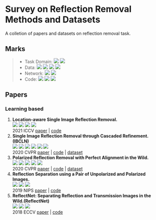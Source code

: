 # Survey on Reflection Removal Methods and Datasets
A colletion of papers and datasets on reflection removal task.

## Marks
>* Task Domain: ![](https://img.shields.io/badge/task-polar-green) ![](https://img.shields.io/badge/task-single%20image-blue)  
> * Data: ![](https://img.shields.io/badge/data-real-orange) ![](https://img.shields.io/badge/data-synthetic-blueviolet) ![](https://img.shields.io/badge/data-both-violet) ![](https://img.shields.io/badge/data-new%20dataset-ff69b4)  
> * Network: ![](https://img.shields.io/badge/net-rnn-yellow) ![](https://img.shields.io/badge/net-attetnion-red)  
> * Code: ![](https://img.shields.io/badge/code-pytorch-lightgreen) ![](https://img.shields.io/badge/code-tensorflow-lightblue) ![](https://img.shields.io/badge/code-trainable-black)

## Papers

### Learning based
   
1. **Location-aware Single Image Reflection Removal.** \
   ![](https://img.shields.io/badge/task-single%20image-blue) ![](https://img.shields.io/badge/data-both-violet) ![](https://img.shields.io/badge/net-attetnion-red) ![](https://img.shields.io/badge/code-pytorch-lightgreen) \
   2021 ICCV [paper](https://openaccess.thecvf.com/content/ICCV2021/papers/Dong_Location-Aware_Single_Image_Reflection_Removal_ICCV_2021_paper.pdf) | [code](https://github.com/zdlarr/Location-aware-SIRR)  
2. **Single Image Reflection Removal through Cascaded Refinement. (IBCLN)** \
    ![](https://img.shields.io/badge/task-single%20image-blue) ![](https://img.shields.io/badge/data-both-violet) ![](https://img.shields.io/badge/data-new%20dataset-ff69b4) ![](https://img.shields.io/badge/net-rnn-yellow) ![](https://img.shields.io/badge/-pytorch-lightgreen) ![](https://img.shields.io/badge/code-trainable-black) \
   2020 CVPR [paper](https://arxiv.org/pdf/1911.06634.pdf) | [code](https://github.com/JHL-HUST/IBCLN) | [dataset](https://drive.google.com/file/d/1YWkm80jWsjX6XwLTHOsa8zK3pSRalyCg/view)
3. **Polarized Reflection Removal with Perfect Alignment in the Wild.** \
   ![](https://img.shields.io/badge/task-polar-green) ![](https://img.shields.io/badge/data-real-orange) ![](https://img.shields.io/badge/data-new%20dataset-ff69b4) ![](https://img.shields.io/badge/code-tensorflow-lightblue) ![](https://img.shields.io/badge/code-trainable-black) \
   2020 CVPR  [paper](http://openaccess.thecvf.com/content_CVPR_2020/papers/Lei_Polarized_Reflection_Removal_With_Perfect_Alignment_in_the_Wild_CVPR_2020_paper.pdf) | [code](https://github.com/ChenyangLEI/polarization-reflection-removal) | [dataset](https://alexzhao-hugga.github.io/Real-World-Reflection-Removal/Polarized%20Dataset.html)
4. **Reflection Separation using a Pair of Unpolarized and Polarized Images.** \
   ![](https://img.shields.io/badge/task-polar-green) ![](https://img.shields.io/badge/data-synthetic-blueviolet) ![](https://img.shields.io/badge/code-pytorch-lightgreen) \
2019 NIPS [paper](https://proceedings.neurips.cc/paper/2019/file/d47bf0af618a3523a226ed7cada85ce3-Paper.pdf) | [code](https://github.com/YouweiLyu/reflection_separation_with_un-polarized_images)
5. **ReflectNet: Separating Reflection and Transmission Images in the Wild.(ReflectNet)** \
   ![](https://img.shields.io/badge/task-polar-green) ![](https://img.shields.io/badge/data-synthetic-blueviolet) ![](https://img.shields.io/badge/code-tensorflow-lightblue) \
2018 ECCV [paper](https://research.nvidia.com/sites/default/files/pubs/2018-09_Separating-Reflection-and/reflection_removal_eccv18.pdf) | [code](https://github.com/NVlabs/ReflectNet)





